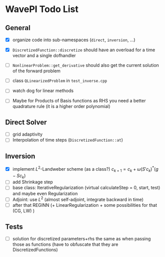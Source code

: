 # WavePI Todo List

## General 

- [x] organize code into sub-namespaces (`direct`, `inversion`, ...)
- [x] `DiscretizedFunction::discretize` should have an overload for a time vector and a single dofhandler
- [ ] `NonlinearProblem::get_derivative` should also get the current solution of the forward problem
- [ ] class `QLinearizedProblem` in `test_inverse.cpp`
- [ ] watch dog for linear methods
- [ ] Maybe for Products of Basis functions as RHS you need a better quadrature rule (it is a higher order polynomial)


## Direct Solver

- [ ] grid adaptivity
- [ ] Interpolation of time steps (`DiscretizedFunction::at`)

## Inversion

- [x] implement $`L^2`$-Landweber scheme (as  a class?) $`c_{k+1} = c_k + \omega (S' c_k)^* (g - S c_k)`$
- [ ] add Shrinkage step
- [ ] base class: IterativeRegularization (virtual calculateStep = 0, start, test) and maybe even Regularization
- [ ] Adjoint: use $`L^2`$ (almost self-adjoint, integrate backward in time) 
- [ ] after that REGINN (+ LinearRegularization + some possibilities for that (CG, LW) ) 

## Tests

- [ ] solution for discretized parameters+rhs the same as when passing those as functions (have to obfuscate that they are DiscretizedFunctions)  